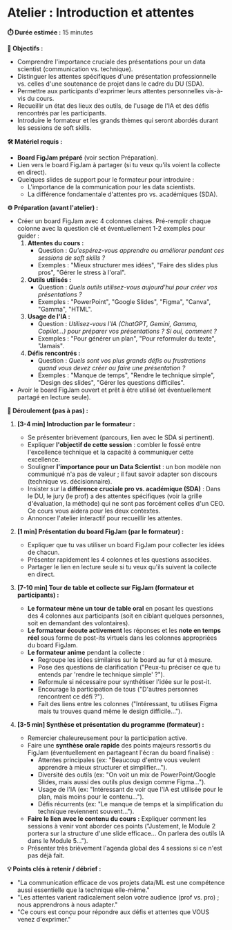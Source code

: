 # Atelier : Introduction et attentes

**⏱️ Durée estimée :** 15 minutes

**🎯 Objectifs :**
* Comprendre l'importance cruciale des présentations pour un data scientist (communication vs. technique).
* Distinguer les attentes spécifiques d'une présentation professionnelle vs. celles d'une soutenance de projet dans le cadre du DU (SDA).
* Permettre aux participants d'exprimer leurs attentes personnelles vis-à-vis du cours.
* Recueillir un état des lieux des outils, de l'usage de l'IA et des défis rencontrés par les participants.
* Introduire le formateur et les grands thèmes qui seront abordés durant les sessions de soft skills.

**🛠️ Matériel requis :**
* **Board FigJam préparé** (voir section Préparation).
* Lien vers le board FigJam à partager (si tu veux qu'ils voient la collecte en direct).
* Quelques slides de support pour le formateur pour introduire :
    * L'importance de la communication pour les data scientists.
    * La différence fondamentale d'attentes pro vs. académiques (SDA).

**⚙️ Préparation (avant l'atelier) :**
* Créer un board FigJam avec 4 colonnes claires. Pré-remplir chaque colonne avec la question clé et éventuellement 1-2 exemples pour guider :
    1.  **Attentes du cours :**
        * Question : *Qu'espérez-vous apprendre ou améliorer pendant ces sessions de soft skills ?*
        * Exemples : "Mieux structurer mes idées", "Faire des slides plus pros", "Gérer le stress à l'oral".
    2.  **Outils utilisés :**
        * Question : *Quels outils utilisez-vous aujourd'hui pour créer vos présentations ?*
        * Exemples : "PowerPoint", "Google Slides", "Figma", "Canva", "Gamma", "HTML".
    3.  **Usage de l'IA :**
        * Question : *Utilisez-vous l'IA (ChatGPT, Gemini, Gamma, Copilot...) pour préparer vos présentations ? Si oui, comment ?*
        * Exemples : "Pour générer un plan", "Pour reformuler du texte", "Jamais".
    4.  **Défis rencontrés :**
        * Question : *Quels sont vos plus grands défis ou frustrations quand vous devez créer ou faire une présentation ?*
        * Exemples : "Manque de temps", "Rendre le technique simple", "Design des slides", "Gérer les questions difficiles".
* Avoir le board FigJam ouvert et prêt à être utilisé (et éventuellement partagé en lecture seule).

**🚀 Déroulement (pas à pas) :**

1.  **[3-4 min] Introduction par le formateur :**
    * Se présenter brièvement (parcours, lien avec le SDA si pertinent).
    * Expliquer **l'objectif de cette session** : combler le fossé entre l'excellence technique et la capacité à communiquer cette excellence.
    * Souligner **l'importance pour un Data Scientist** : un bon modèle non communiqué n'a pas de valeur ; il faut savoir adapter son discours (technique vs. décisionnaire).
    * Insister sur la **différence cruciale pro vs. académique (SDA)** : Dans le DU, le jury (le prof) a des attentes spécifiques (voir la grille d'évaluation, la méthode) qui ne sont pas forcément celles d'un CEO. Ce cours vous aidera pour les deux contextes.
    * Annoncer l'atelier interactif pour recueillir les attentes.

2.  **[1 min] Présentation du board FigJam (par le formateur) :**
    * Expliquer que tu vas utiliser un board FigJam pour collecter les idées de chacun.
    * Présenter rapidement les 4 colonnes et les questions associées.
    * Partager le lien en lecture seule si tu veux qu'ils suivent la collecte en direct.

3.  **[7-10 min] Tour de table et collecte sur FigJam (formateur et participants) :**
    * **Le formateur mène un tour de table oral** en posant les questions des 4 colonnes aux participants (soit en ciblant quelques personnes, soit en demandant des volontaires).
    * **Le formateur écoute activement** les réponses et les **note en temps réel** sous forme de post-its virtuels dans les colonnes appropriées du board FigJam.
    * **Le formateur anime** pendant la collecte :
        * Regroupe les idées similaires sur le board au fur et à mesure.
        * Pose des questions de clarification ("Peux-tu préciser ce que tu entends par 'rendre le technique simple' ?").
        * Reformule si nécessaire pour synthétiser l'idée sur le post-it.
        * Encourage la participation de tous ("D'autres personnes rencontrent ce défi ?").
        * Fait des liens entre les colonnes ("Intéressant, tu utilises Figma mais tu trouves quand même le design difficile...").

4.  **[3-5 min] Synthèse et présentation du programme (formateur) :**
    * Remercier chaleureusement pour la participation active.
    * Faire une **synthèse orale rapide** des points majeurs ressortis du FigJam (éventuellement en partageant l'écran du board finalisé) :
        * Attentes principales (ex: "Beaucoup d'entre vous veulent apprendre à mieux structurer et simplifier...").
        * Diversité des outils (ex: "On voit un mix de PowerPoint/Google Slides, mais aussi des outils plus design comme Figma...").
        * Usage de l'IA (ex: "Intéressant de voir que l'IA est utilisée pour le plan, mais moins pour le contenu...").
        * Défis récurrents (ex: "Le manque de temps et la simplification du technique reviennent souvent...").
    * **Faire le lien avec le contenu du cours :** Expliquer comment les sessions à venir vont aborder ces points ("Justement, le Module 2 portera sur la structure d'une slide efficace... On parlera des outils IA dans le Module 5...").
    * Présenter très brièvement l'agenda global des 4 sessions si ce n'est pas déjà fait.

**💡 Points clés à retenir / débrief :**
* "La communication efficace de vos projets data/ML est une compétence aussi essentielle que la technique elle-même."
* "Les attentes varient radicalement selon votre audience (prof vs. pro) ; nous apprendrons à nous adapter."
* "Ce cours est conçu pour répondre aux défis et attentes que VOUS venez d'exprimer."